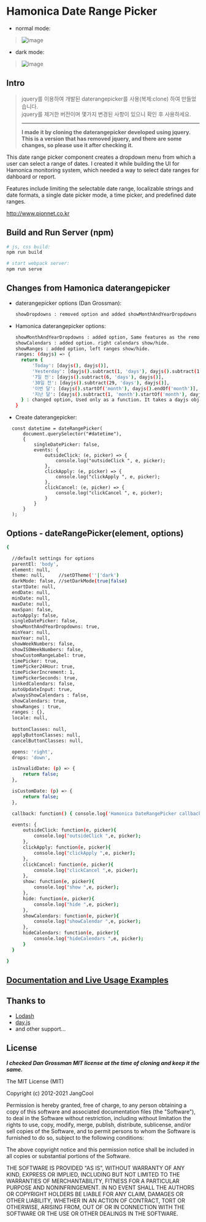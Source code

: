 # Hamonica Date Range Picker

 - normal mode:
> ![image](https://user-images.githubusercontent.com/2518021/128446475-f3c5e941-05a4-4960-923e-8ec047e3659d.png)
   
 - dark mode:
> ![image](https://user-images.githubusercontent.com/2518021/128463582-86ae25c1-0da7-42cc-8ec8-1d1338d32c1a.png)


## Intro
>jquery를 이용하여 개발된 daterangepicker를 사용(복제:clone) 하여 만들었습니다.   
>jquery를 제거한 버전이며 몇가지 변경된 사항이 있으니 확인 후 사용하세요.   
>
>------------------------------------------------------------------------------------------------------------
>__I made it by cloning the daterangepicker developed using jquery.__   
__This is a version that has removed jquery, and there are some changes, so please use it after checking it.__


This date range picker component creates a dropdown menu from which a user can
select a range of dates. I created it while building the UI for Hamonica monitoring system,
which needed a way to select date ranges for dahboard or report.

Features include limiting the selectable date range, localizable strings and date formats,
a single date picker mode, a time picker, and predefined date ranges.

http://www.pionnet.co.kr

## Build and Run Server (npm)

  ```bash
  # js, css build:
  npm run build   
  
  # start webpack server:
  npm run serve

  ```


## Changes from Hamonica daterangepicker

- daterangepicker options (Dan Grossman):

  ```bash
  showDropdowns : removed option and added showMonthAndYearDropdowns
  ```

- Hamonica daterangepicker options:

  ```bash
  showMonthAndYearDropdowns : added option, Same features as the removed showdropdowns option.
  showCalendars : added option. right calendars show/hide.
  showRanges : added option, left ranges show/hide.
  ranges: (dayjs) => {
    return {
        'Today': [dayjs(), dayjs()],
        'Yesterday': [dayjs().subtract(1, 'days'), dayjs().subtract(1, 'days')],
        '7일 전': [dayjs().subtract(6, 'days'), dayjs()],
        '30일 전': [dayjs().subtract(29, 'days'), dayjs()],
        '이번 달': [dayjs().startOf('month'), dayjs().endOf('month')],
        '지난 달': [dayjs().subtract(1, 'month').startOf('month'), dayjs().subtract(1, 'month').endOf('month')]
    } : changed option, Used only as a function. It takes a dayjs object as a parameter.
  }
  
  ```
  
- Create daterangepicker:
```
  const datetime = dateRangePicker(
      document.querySelector("#datetime"),
      {
          singleDatePicker: false,
          events: {
              outsideClick: (e, picker) => {
                  console.log("outsideClick ", e, picker);
              },
              clickApply: (e, picker) => {
                  console.log("clickApply ", e, picker);
              },
              clickCancel: (e, picker) => {
                  console.log("clickCancel ", e, picker);
              }
          }
      }
  );
```

## Options - dateRangePicker(element, options) 

  ```bash
{
 
    //default settings for options
    parentEl: 'body',
    element: null,
    theme: null,     //setDTheme(''|'dark')
    darkMode: false, //setDarkMode(true|false)
    startDate: null,
    endDate: null,
    minDate: null,
    maxDate: null,
    maxSpan: false,
    autoApply: false,
    singleDatePicker: false,
    showMonthAndYearDropdowns: true,
    minYear: null,
    maxYear: null,
    showWeekNumbers: false,
    showISOWeekNumbers: false,
    showCustomRangeLabel: true,
    timePicker: true,
    timePicker24Hour: true,
    timePickerIncrement: 1,
    timePickerSeconds: true,
    linkedCalendars: false,
    autoUpdateInput: true,
    alwaysShowCalendars : false,
    showCalendars: true,
    showRanges : true,
    ranges : {},
    locale: null,
   
    buttonClasses: null,
    applyButtonClasses: null,
    cancelButtonClasses: null,

    opens: 'right',
    drops: 'down',

    isInvalidDate: (p) => {
        return false;
    },

    isCustomDate: (p) => {
        return false;
    },

    callback: function() { console.log('Hamonica DateRangePicker callback ... ') ;},

    events: {
        outsideClick: function(e, picker){
            console.log("outsideClick ",e, picker);
        },
        clickApply: function(e, picker){
            console.log("clickApply ",e, picker);
        },
        clickCancel: function(e, picker){
            console.log("clickCancel ",e, picker);
        },
        show: function(e, picker){
            console.log("show ",e, picker);
        },
        hide: function(e, picker){
            console.log("hide ",e, picker);
        },
        showCalendars: function(e, picker){
            console.log("showCalendar ",e, picker);
        },
        hideCalendars: function(e, picker){
            console.log("hideCalendars ",e, picker);
        }
    }

}


  ```

## [Documentation and Live Usage Examples](http://www.daterangepicker.com)

## Thanks to
- [Lodash](https://lodash.com/)
- [day.js](https://day.js.org/)
- and other support...

## License

***I checked Dan Grossman MIT license at the time of cloning and keep it the same.***   

The MIT License (MIT)

Copyright (c) 2012-2021 JangCool

Permission is hereby granted, free of charge, to any person obtaining a copy
of this software and associated documentation files (the "Software"), to deal
in the Software without restriction, including without limitation the rights
to use, copy, modify, merge, publish, distribute, sublicense, and/or sell
copies of the Software, and to permit persons to whom the Software is
furnished to do so, subject to the following conditions:

The above copyright notice and this permission notice shall be included in
all copies or substantial portions of the Software.

THE SOFTWARE IS PROVIDED "AS IS", WITHOUT WARRANTY OF ANY KIND, EXPRESS OR
IMPLIED, INCLUDING BUT NOT LIMITED TO THE WARRANTIES OF MERCHANTABILITY,
FITNESS FOR A PARTICULAR PURPOSE AND NONINFRINGEMENT. IN NO EVENT SHALL THE
AUTHORS OR COPYRIGHT HOLDERS BE LIABLE FOR ANY CLAIM, DAMAGES OR OTHER
LIABILITY, WHETHER IN AN ACTION OF CONTRACT, TORT OR OTHERWISE, ARISING FROM,
OUT OF OR IN CONNECTION WITH THE SOFTWARE OR THE USE OR OTHER DEALINGS IN
THE SOFTWARE.
